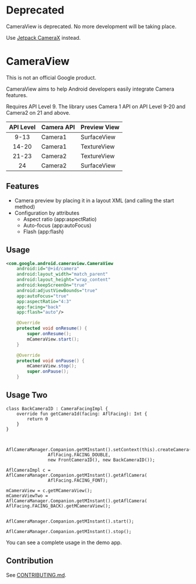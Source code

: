 # Deprecated

CameraView is deprecated. No more development will be taking place.

Use [Jetpack CameraX](https://developer.android.com/jetpack/androidx/releases/camerax) instead.

# CameraView

This is not an official Google product.

CameraView aims to help Android developers easily integrate Camera features.

Requires API Level 9. The library uses Camera 1 API on API Level 9-20 and Camera2 on 21 and above.

| API Level | Camera API | Preview View |
|:---------:|------------|--------------|
| 9-13      | Camera1    | SurfaceView  |
| 14-20     | Camera1    | TextureView  |
| 21-23     | Camera2    | TextureView  |
| 24        | Camera2    | SurfaceView  |

## Features

- Camera preview by placing it in a layout XML (and calling the start method)
- Configuration by attributes
  - Aspect ratio (app:aspectRatio)
  - Auto-focus (app:autoFocus)
  - Flash (app:flash)

## Usage

```xml
<com.google.android.cameraview.CameraView
    android:id="@+id/camera"
    android:layout_width="match_parent"
    android:layout_height="wrap_content"
    android:keepScreenOn="true"
    android:adjustViewBounds="true"
    app:autoFocus="true"
    app:aspectRatio="4:3"
    app:facing="back"
    app:flash="auto"/>
```

```java
    @Override
    protected void onResume() {
        super.onResume();
        mCameraView.start();
    }

    @Override
    protected void onPause() {
        mCameraView.stop();
        super.onPause();
    }
```
## Usage Two
```
class BackCameraID : CameraFacingImpl {
    override fun getCameraId(facing: AflFacing): Int {
        return 0
    }
}



AflCameraManager.Companion.getMInstant().setContext(this).createCamera(
                AflFacing.FACING_DOUBLE,
                new FrontCameraID(), new BackCameraID());

AflCameraImpl c = AflCameraManager.Companion.getMInstant().getAflCamera(
                AflFacing.FACING_FONT);

mCameraView = c.getMCameraView();
mCameraViewTwo = AflCameraManager.Companion.getMInstant().getAflCamera(
AflFacing.FACING_BACK).getMCameraView();


AflCameraManager.Companion.getMInstant().start();

AflCameraManager.Companion.getMInstant().stop();

```
You can see a complete usage in the demo app.

## Contribution

See [CONTRIBUTING.md](/CONTRIBUTING.md).

